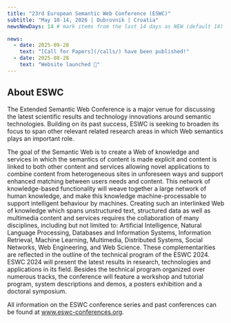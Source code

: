```yaml
---
title: "23rd European Semantic Web Conference (ESWC)"
subtitle: "May 10-14, 2026 | Dubrovnik | Croatia"
newsNewDays: 14 # mark items from the last 14 days as NEW (default 14)

news:
  - date: 2025-09-28
    text: "[Call for Papers](/calls/) have been published!"     
  - date: 2025-08-28
    text: "Website launched 🎉"
---
```

## About ESWC
The Extended Semantic Web Conference is a major venue for discussing the latest scientific results and technology innovations around semantic technologies. Building on its past success, ESWC is seeking to broaden its focus to span other relevant related research areas in which Web semantics plays an important role.

The goal of the Semantic Web is to create a Web of knowledge and services in which the semantics of content is made explicit and content is linked to both other content and services allowing novel applications to combine content from heterogeneous sites in unforeseen ways and support enhanced matching between users needs and content. This network of knowledge-based functionality will weave together a large network of human knowledge, and make this knowledge machine-processable to support intelligent behaviour by machines. Creating such an interlinked Web of knowledge which spans unstructured text, structured data  as well as multimedia content and services requires the collaboration of many disciplines, including but not limited to: Artificial Intelligence, Natural Language Processing, Databases and Information Systems, Information Retrieval, Machine Learning, Multimedia, Distributed Systems, Social Networks, Web Engineering, and Web Science. These complementarities are reflected in the outline of the technical program of the ESWC 2024. ESWC 2024 will present the latest results in research, technologies and applications in its field. Besides the technical program organized over numerous tracks, the conference will feature a workshop and tutorial program, system descriptions and demos, a posters exhibition and a doctoral symposium.

All information on the ESWC conference series and past conferences can be found at www.eswc-conferences.org.









